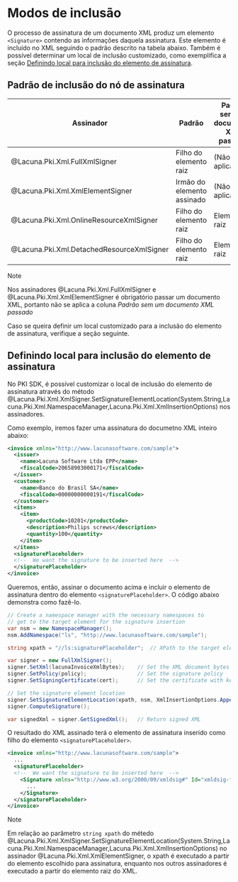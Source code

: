 ﻿# Modos de inclusão

O processo de assinatura de um documento XML produz um elemento `<Signature>` contendo as informações daquela
assinatura. Este elemento é incluído no XML seguindo o padrão descrito na tabela abaixo. Também é possível
determinar um local de inclusão customizado, como exemplifica a seção
[Definindo local para inclusão do elemento de assinatura](#custom-location).

## Padrão de inclusão do nó de assinatura

Assinador                                 | Padrão                     | Padrão sem um documento XML passado
----------------------------------------- | -------------------------- | -----------------------------------
@Lacuna.Pki.Xml.FullXmlSigner             | Filho do elemento raiz     | (Não se aplica)
@Lacuna.Pki.Xml.XmlElementSigner          | Irmão do elemento assinado | (Não se aplica)
@Lacuna.Pki.Xml.OnlineResourceXmlSigner   | Filho do elemento raiz     | Elemento raiz
@Lacuna.Pki.Xml.DetachedResourceXmlSigner | Filho do elemento raiz     | Elemento raiz

> [!NOTE]
> Nos assinadores @Lacuna.Pki.Xml.FullXmlSigner e @Lacuna.Pki.Xml.XmlElementSigner é obrigatório passar um documento
XML, portanto não se aplica a coluna *Padrão sem um documento XML passado*

Caso se queira definir um local customizado para a inclusão do elemento de assinatura, verifique a seção seguinte.

## Definindo local para inclusão do elemento de assinatura

No PKI SDK, é possível customizar o local de inclusão do elemento de assinatura através do método
@Lacuna.Pki.Xml.XmlSigner.SetSignatureElementLocation(System.String,Lacuna.Pki.Xml.NamespaceManager,Lacuna.Pki.Xml.XmlInsertionOptions)
nos assinadores.

Como exemplo, iremos fazer uma assinatura do documetno XML inteiro abaixo:

```xml
<invoice xmlns="http://www.lacunasoftware.com/sample">
  <issuer>
    <name>Lacuna Software Ltda EPP</name>
    <fiscalCode>20658903000171</fiscalCode>
  </issuer>
  <customer>
    <name>Banco do Brasil SA</name>
    <fiscalCode>00000000000191</fiscalCode>
  </customer>
  <items>
    <item>
      <productCode>10201</productCode>
      <description>Philips screws</description>
      <quantity>100</quantity>
    </item>
  </items>
  <signaturePlaceholder>
  <!--  We want the signature to be inserted here  -->
  </signaturePlaceholder>
</invoice>
```

Queremos, então, assinar o documento acima e incluir o elemento de assinatura dentro do elemento `<signaturePlaceholder>`.
O código abaixo demonstra como fazê-lo.

```cs
// Create a namespace manager with the necessary namespaces to 
// get to the target element for the signature insertion
var nsm = new NamespaceManager();
nsm.AddNamespace("ls", "http://www.lacunasoftware.com/sample");

string xpath = "//ls:signaturePlaceholder";  // XPath to the target element

var signer = new FullXmlSigner();
signer.SetXml(lacunaInvoiceXmlBytes);    // Set the XML document bytes
signer.SetPolicy(policy);                // Set the signature policy
signer.SetSigningCertificate(cert);      // Set the certificate with key

// Set the signature element location
signer.SetSignatureElementLocation(xpath, nsm, XmlInsertionOptions.AppendChild);
signer.ComputeSignature();

var signedXml = signer.GetSignedXml();   // Return signed XML
```

O resultado do XML assinado terá o elemento de assinatura inserido como filho do elemento `<signaturePlaceholder>`.

```xml
<invoice xmlns="http://www.lacunasoftware.com/sample">            
  ...
  <signaturePlaceholder>
  <!--  We want the signature to be inserted here  -->
    <Signature xmlns="http://www.w3.org/2000/09/xmldsig#" Id="xmldsig-fce02462-f2bd-4b7f-8def-f9c23b6672a2">
      ...
    </Signature>
  </signaturePlaceholder>
</invoice>
```

> [!NOTE]
> Em relação ao parâmetro `string xpath` do métedo
> @Lacuna.Pki.Xml.XmlSigner.SetSignatureElementLocation(System.String,Lacuna.Pki.Xml.NamespaceManager,Lacuna.Pki.Xml.XmlInsertionOptions)
> no assinador @Lacuna.Pki.Xml.XmlElementSigner, o xpath é executado a partir do elemento escolhido para assinatura,
enquanto nos outros assinadores é executado a partir do elemento raiz do XML.
